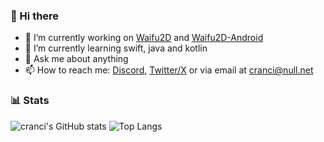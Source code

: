 ### 👋 Hi there

- 🔭 I’m currently working on [Waifu2D](https://github.com/cranci1/waifu2D/) and [Waifu2D-Android](https://github.com/cranci1/waifu2D-android)
- 🌱 I’m currently learning swift, java and kotlin
- 💬 Ask me about anything
- 📫 How to reach me: [Discord](https://discord.com/users/908762694096654397), [Twitter/X](https://twitter.com/cranci_) or via email at [cranci@null.net](mailto:cranci@null.net)

### 📊 Stats

![cranci's GitHub stats](https://github-readme-stats.vercel.app/api?username=cranci1&show_icons=true&theme=dark) ![Top Langs](https://github-readme-stats.vercel.app/api/top-langs/?username=cranci1&layout=compact&theme=dark)

